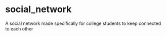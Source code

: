 # social_network
A social network made specifically for college students to keep connected to each other
